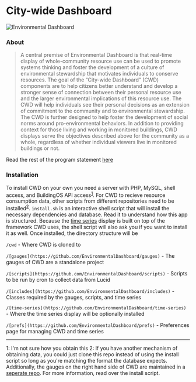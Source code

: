 # City-wide Dashboard

![Environmental Dashboard](http://104.131.103.232/oberlin/prefs/images/env_logo.png "Environmental Dashboard")

### About

> A central premise of Environmental Dashboard is that real-time display of whole-community resource use can be used to promote systems thinking and foster the development of a culture of environmental stewardship that motivates individuals to conserve resources. The goal of the “City-wide Dashboard” (CWD) components are to help citizens better understand and develop a stronger sense of connection between their personal resource use and the larger environmental implications of this resource use. The CWD will help individuals see their personal decisions as an extension of commitment to the community and to environmental stewardship. The CWD is further designed to help foster the development of social norms around pro-environmental behaviors. In addition to providing context for those living and working in monitored buildings, CWD displays serve the objectives described above for the community as a whole, regardless of whether individual viewers live in monitored buildings or not.

Read the rest of the program statement [here](#)

### Installation

To install CWD on your own you need a server with PHP, MySQL, shell access, and BuildingOS API access<sup>[1](#f1)</sup>. For CWD to recieve resource consumption data, other scripts from different repositories need to be installed<sup>[2](#f2)</sup>. `install.sh` is an interactive shell script that will install the necessary dependencies and database. Read it to understand how this app is structured. Because the [time series](https://github.com/EnvironmentalDashboard/time-series) display is built on top of the framework CWD uses, the shell script will also ask you if you want to install it as well. Once installed, the directory structure will be

`/cwd` - Where CWD is cloned to

`/[gauges](https://github.com/EnvironmentalDashboard/gauges)` - The gauges of CWD are a standalone project

`/[scripts](https://github.com/EnvironmentalDashboard/scripts)` - Scripts to be run by cron to collect data from Lucid

`/[includes](https://github.com/EnvironmentalDashboard/includes)` - Classes required by the gauges, scripts, and time series

`/[time-series](https://github.com/EnvironmentalDashboard/time-series)` - Where the time series display will be optionally installed

`/[prefs](https://github.com/EnvironmentalDashboard/prefs)` - Preferences page for managing CWD and time series

---

<a name="f1">1</a>: I'm not sure how you obtain this
<a name="f2">2</a>: If you have another mechanism of obtaining data, you could just clone this repo instead of using the install script so long as you're matching the format the database expects. Additionally, the gauges on the right hand side of CWD are maintained in a [seperate repo](https://github.com/EnvironmentalDashboard/gauges). For more information, read over the install script.